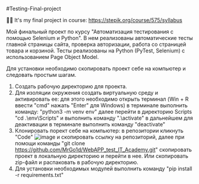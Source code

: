 #Testing-Final-project

:man_student: It's my final project in course: https://stepik.org/course/575/syllabus

Мой финальный проект по курсу "Автоматизация тестирования с помощью Selenium и Python".
В нем реализованы автоматические тесты главной страницы сайта, проверка авторизации, работа со страницей товара и корзиной.
Тесты реализованы на Python (PyTest, Selenium) с использованием Page Object Model.

Для установки необходимо скопировать проект себе на компьютер и следовать простым шагам.
1. Создать рабочую директорию для проекта.
2. Для изоляции окружения создать виртуальную среду и активировать ее: 
  для этого необходимо открыть терминал (Win + R ввести "cmd" нажать "Enter" для Windows)
  в терминале выполнить команду: "python3 -m venv env"
  далее перейти в директорию Scripts "cd .\env\Scripts\" и выполнить команду ".\activate"
  в дальнейшем для деактивации в терминале выполнить команду "deactivate"
3. Клонировать порект себе на компьютер:
  в репозитории кликнуть "Code"
  ![image](https://user-images.githubusercontent.com/91187586/234891643-5471fb4d-fa3f-493a-8b4b-257cf2b1c1e6.png)
  и скопировать ссылку на репозиторий, далее при помощи команды "git clone https://github.com/MrGo1d/WebAPP_test_IT_Academy.git" 
  скопировать проект в локальную директорию и перейти в нее. 
  Или скопировать zip-файл и распаковать в рабочую директорию.
4. Для установки необходимых модулей выполнить команду "pip install -r requirements.txt"


